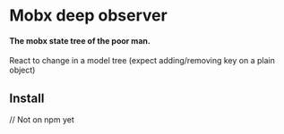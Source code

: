 # Mobx deep observer
#### The mobx state tree of the poor man.

React to change in a model tree (expect adding/removing key on a plain object)

## Install
// Not on npm yet

